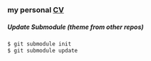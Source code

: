 ### my personal [CV](https://cv.nikitv.ir)

##### Update Submodule (theme from other repos)

```sh
$ git submodule init
$ git submodule update
```